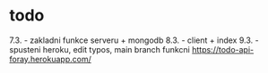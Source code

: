 # todo
7.3. - zakladni funkce serveru + mongodb
8.3. - client + index 
9.3. - spusteni heroku, edit typos, main branch funkcni https://todo-api-foray.herokuapp.com/
